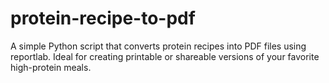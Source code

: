 # protein-recipe-to-pdf
A simple Python script that converts protein recipes into PDF files using reportlab. Ideal for creating printable or shareable versions of your favorite high-protein meals.
